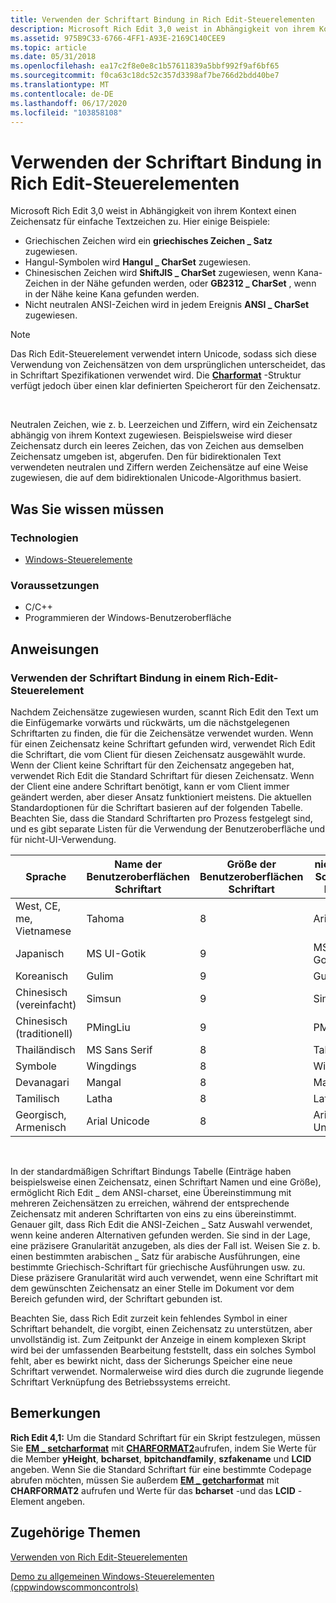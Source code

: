 ```yaml
---
title: Verwenden der Schriftart Bindung in Rich Edit-Steuerelementen
description: Microsoft Rich Edit 3,0 weist in Abhängigkeit von ihrem Kontext einen Zeichensatz für einfache Textzeichen zu.
ms.assetid: 975B9C33-6766-4FF1-A93E-2169C140CEE9
ms.topic: article
ms.date: 05/31/2018
ms.openlocfilehash: ea17c2f8e0e8c1b57611839a5bbf992f9af6bf65
ms.sourcegitcommit: f0ca63c18dc52c357d3398af7be766d2bdd40be7
ms.translationtype: MT
ms.contentlocale: de-DE
ms.lasthandoff: 06/17/2020
ms.locfileid: "103858108"
---
```

# <a name="how-to-use-font-binding-in-rich-edit-controls"></a>Verwenden der Schriftart Bindung in Rich Edit-Steuerelementen

Microsoft Rich Edit 3,0 weist in Abhängigkeit von ihrem Kontext einen Zeichensatz für einfache Textzeichen zu. Hier einige Beispiele:

-   Griechischen Zeichen wird ein **griechisches Zeichen \_ Satz** zugewiesen.
-   Hangul-Symbolen wird **Hangul \_ CharSet** zugewiesen.
-   Chinesischen Zeichen wird **ShiftJIS \_ CharSet** zugewiesen, wenn Kana-Zeichen in der Nähe gefunden werden, oder **GB2312 \_ CharSet** , wenn in der Nähe keine Kana gefunden werden.
-   Nicht neutralen ANSI-Zeichen wird in jedem Ereignis **ANSI \_ CharSet** zugewiesen.

> [!Note]  
> Das Rich Edit-Steuerelement verwendet intern Unicode, sodass sich diese Verwendung von Zeichensätzen von dem ursprünglichen unterscheidet, das in Schriftart Spezifikationen verwendet wird. Die [**Charformat**](/windows/win32/api/richedit/ns-richedit-charformata) -Struktur verfügt jedoch über einen klar definierten Speicherort für den Zeichensatz.

 

Neutralen Zeichen, wie z. b. Leerzeichen und Ziffern, wird ein Zeichensatz abhängig von ihrem Kontext zugewiesen. Beispielsweise wird dieser Zeichensatz durch ein leeres Zeichen, das von Zeichen aus demselben Zeichensatz umgeben ist, abgerufen. Den für bidirektionalen Text verwendeten neutralen und Ziffern werden Zeichensätze auf eine Weise zugewiesen, die auf dem bidirektionalen Unicode-Algorithmus basiert.

## <a name="what-you-need-to-know"></a>Was Sie wissen müssen

### <a name="technologies"></a>Technologien

-   [Windows-Steuerelemente](window-controls.md)

### <a name="prerequisites"></a>Voraussetzungen

-   C/C++
-   Programmieren der Windows-Benutzeroberfläche

## <a name="instructions"></a>Anweisungen

### <a name="use-font-binding-in-a-rich-edit-control"></a>Verwenden der Schriftart Bindung in einem Rich-Edit-Steuerelement

Nachdem Zeichensätze zugewiesen wurden, scannt Rich Edit den Text um die Einfügemarke vorwärts und rückwärts, um die nächstgelegenen Schriftarten zu finden, die für die Zeichensätze verwendet wurden. Wenn für einen Zeichensatz keine Schriftart gefunden wird, verwendet Rich Edit die Schriftart, die vom Client für diesen Zeichensatz ausgewählt wurde. Wenn der Client keine Schriftart für den Zeichensatz angegeben hat, verwendet Rich Edit die Standard Schriftart für diesen Zeichensatz. Wenn der Client eine andere Schriftart benötigt, kann er vom Client immer geändert werden, aber dieser Ansatz funktioniert meistens. Die aktuellen Standardoptionen für die Schriftart basieren auf der folgenden Tabelle. Beachten Sie, dass die Standard Schriftarten pro Prozess festgelegt sind, und es gibt separate Listen für die Verwendung der Benutzeroberfläche und für nicht-UI-Verwendung.



| Sprache                    | Name der Benutzeroberflächen Schriftart  | Größe der Benutzeroberflächen Schriftart | nicht-UI-Schriftart Name | nicht-UI-Schriftgröße |
|-----------------------------|---------------|--------------|------------------|------------------|
| West, CE, me, Vietnamese | Tahoma        | 8            | Arial            | 10               |
| Japanisch                    | MS UI-Gotik  | 9            | MS P-Gotik      | 10               |
| Koreanisch                      | Gulim         | 9            | Gulim            | 9                |
| Chinesisch (vereinfacht)          | Simsun        | 9            | SimSun           | 10               |
| Chinesisch (traditionell)         | PMingLiu      | 9            | PMingLiu         | 9                |
| Thailändisch                        | MS Sans Serif | 8            | Tahoma           | 14               |
| Symbole                     | Wingdings     | 8            | Wingdings        | 10               |
| Devanagari                  | Mangal        | 8            | Mangal           | 10               |
| Tamilisch                       | Latha         | 8            | Latha            | 10               |
| Georgisch, Armenisch          | Arial Unicode | 8            | Arial Unicode    | 10               |



 

In der standardmäßigen Schriftart Bindungs Tabelle (Einträge haben beispielsweise einen Zeichensatz, einen Schriftart Namen und eine Größe), ermöglicht Rich Edit \_ dem ANSI-charset, eine Übereinstimmung mit mehreren Zeichensätzen zu erreichen, während der entsprechende Zeichensatz mit anderen Schriftarten von eins zu eins übereinstimmt. Genauer gilt, dass Rich Edit die ANSI-Zeichen \_ Satz Auswahl verwendet, wenn keine anderen Alternativen gefunden werden. Sie sind in der Lage, eine präzisere Granularität anzugeben, als dies der Fall ist. Weisen Sie z. b. einen bestimmten arabischen \_ Satz für arabische Ausführungen, eine bestimmte Griechisch-Schriftart für griechische Ausführungen usw. zu. Diese präzisere Granularität wird auch verwendet, wenn eine Schriftart mit dem gewünschten Zeichensatz an einer Stelle im Dokument vor dem Bereich gefunden wird, der Schriftart gebunden ist.

Beachten Sie, dass Rich Edit zurzeit kein fehlendes Symbol in einer Schriftart behandelt, die vorgibt, einen Zeichensatz zu unterstützen, aber unvollständig ist. Zum Zeitpunkt der Anzeige in einem komplexen Skript wird bei der umfassenden Bearbeitung feststellt, dass ein solches Symbol fehlt, aber es bewirkt nicht, dass der Sicherungs Speicher eine neue Schriftart verwendet. Normalerweise wird dies durch die zugrunde liegende Schriftart Verknüpfung des Betriebssystems erreicht.

## <a name="remarks"></a>Bemerkungen

**Rich Edit 4,1:** Um die Standard Schriftart für ein Skript festzulegen, müssen Sie [**EM \_ setcharformat**](em-setcharformat.md) mit [**CHARFORMAT2**](/windows/desktop/api/Richedit/ns-richedit-charformat2a)aufrufen, indem Sie Werte für die Member **yHeight**, **bcharset**, **bpitchandfamily**, **szfakename** und **LCID** angeben. Wenn Sie die Standard Schriftart für eine bestimmte Codepage abrufen möchten, müssen Sie außerdem [**EM \_ getcharformat**](em-getcharformat.md) mit **CHARFORMAT2** aufrufen und Werte für das **bcharset** -und das **LCID** -Element angeben.

## <a name="related-topics"></a>Zugehörige Themen

<dl> <dt>

[Verwenden von Rich Edit-Steuerelementen](using-rich-edit-controls.md)
</dt> <dt>

[Demo zu allgemeinen Windows-Steuerelementen (cppwindowscommoncontrols)](https://github.com/microsoftarchive/msdn-code-gallery-microsoft/tree/master/OneCodeTeam/Windows%20common%20controls%20demo%20(CppWindowsCommonControls)/%5BC++%5D-Windows%20common%20controls%20demo%20(CppWindowsCommonControls)/C++/CppWindowsCommonControls)
</dt> </dl>

 

 




